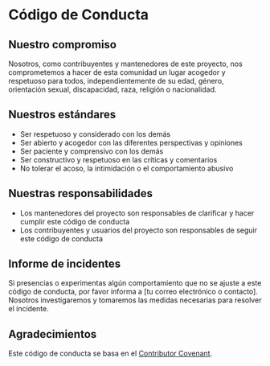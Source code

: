 # Código de Conducta

## Nuestro compromiso

Nosotros, como contribuyentes y mantenedores de este proyecto, nos comprometemos a hacer de esta comunidad un lugar acogedor y respetuoso para todos, independientemente de su edad, género, orientación sexual, discapacidad, raza, religión o nacionalidad.

## Nuestros estándares

* Ser respetuoso y considerado con los demás
* Ser abierto y acogedor con las diferentes perspectivas y opiniones
* Ser paciente y comprensivo con los demás
* Ser constructivo y respetuoso en las críticas y comentarios
* No tolerar el acoso, la intimidación o el comportamiento abusivo

## Nuestras responsabilidades

* Los mantenedores del proyecto son responsables de clarificar y hacer cumplir este código de conducta
* Los contribuyentes y usuarios del proyecto son responsables de seguir este código de conducta

## Informe de incidentes

Si presencias o experimentas algún comportamiento que no se ajuste a este código de conducta, por favor informa a [tu correo electrónico o contacto]. Nosotros investigaremos y tomaremos las medidas necesarias para resolver el incidente.

## Agradecimientos

Este código de conducta se basa en el [Contributor Covenant](https://www.contributor-covenant.org/).
